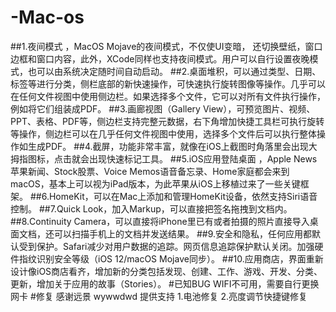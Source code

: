 # -Mac-os
##1.夜间模式 ，MacOS Mojave的夜间模式，不仅使UI变暗，
还切换壁纸，窗口边框和窗口内容，此外，XCode同样也支持夜间模式。用户可以自行设置夜晚模式，也可以由系统决定随时间自动启动。
##2.桌面堆积，可以通过类型、日期、标签等进行分类，侧栏底部的新快速操作，可快速执行旋转图像等操作。几乎可以在任何文件视图中使用侧边栏。如果选择多个文件，它可以对所有文件执行操作，例如将它们组装成PDF。
##3.画廊视图（Gallery View），可预览图片、视频、PPT、表格、PDF等，侧边栏支持完整元数据，右下角增加快捷工具栏可执行旋转等操作，侧边栏可以在几乎任何文件视图中使用，选择多个文件后可以执行整体操作如生成PDF。
##4.截屏，功能非常丰富，就像在iOS上截图时角落里会出现大拇指图标，点击就会出现快速标记工具。
##5.iOS应用登陆桌面 ，Apple News苹果新闻、Stock股票、Voice Memos语音备忘录、Home家庭都会来到macOS，基本上可以视为iPad版本，为此苹果从iOS上移植过来了一些关键框架。
##6.HomeKit，可以在Mac上添加和管理HomeKit设备，依然支持Siri语音控制。
##7.Quick Look，加入Markup，可以直接把签名拖拽到文档内。
##8.Continuity Camera，可以直接将iPhone里已有或者拍摄的照片直接导入桌面文档，还可以扫描手机上的文档并发送结果。
##9.安全和隐私，任何应用都默认受到保护。Safari减少对用户数据的追踪。网页信息追踪保护默认关闭。加强硬件指纹识别安全等级（iOS 12/macOS Mojave同步）。
##10.应用商店，界面重新设计像iOS商店看齐，增加新的分类包括发现、创建、工作、游戏、开发、分类、更新，增加关于应用的故事（Stories）。
#已知BUG
WIFI不可用，需要自行更换网卡
#修复 感谢远景 wywwdwd 提供支持
1.电池修复
2.亮度调节快捷键修复
